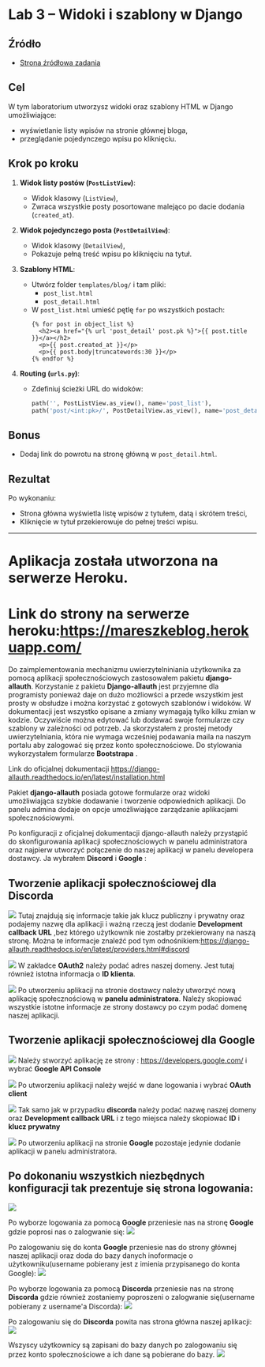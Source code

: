 # Lab 3 – Widoki i szablony w Django

## Źródło

- [Strona źródłowa zadania](https://zacniewski.gitlab.io/teaching/2020-internet-apps/lab03/)

## Cel

W tym laboratorium utworzysz widoki oraz szablony HTML w Django umożliwiające:

- wyświetlanie listy wpisów na stronie głównej bloga,
- przeglądanie pojedynczego wpisu po kliknięciu.

## Krok po kroku

1. **Widok listy postów (`PostListView`)**:
   - Widok klasowy (`ListView`),
   - Zwraca wszystkie posty posortowane malejąco po dacie dodania (`created_at`).

2. **Widok pojedynczego posta (`PostDetailView`)**:
   - Widok klasowy (`DetailView`),
   - Pokazuje pełną treść wpisu po kliknięciu na tytuł.

3. **Szablony HTML**:
   - Utwórz folder `templates/blog/` i tam pliki:
     - `post_list.html`
     - `post_detail.html`
   - W `post_list.html` umieść pętlę `for` po wszystkich postach:
     ```django
     {% for post in object_list %}
       <h2><a href="{% url 'post_detail' post.pk %}">{{ post.title }}</a></h2>
       <p>{{ post.created_at }}</p>
       <p>{{ post.body|truncatewords:30 }}</p>
     {% endfor %}
     ```

4. **Routing (`urls.py`)**:
   - Zdefiniuj ścieżki URL do widoków:
     ```python
     path('', PostListView.as_view(), name='post_list'),
     path('post/<int:pk>/', PostDetailView.as_view(), name='post_detail'),
     ```

## Bonus

- Dodaj link do powrotu na stronę główną w `post_detail.html`.

## Rezultat

Po wykonaniu:

- Strona główna wyświetla listę wpisów z tytułem, datą i skrótem treści,
- Kliknięcie w tytuł przekierowuje do pełnej treści wpisu.

---

# Aplikacja została utworzona na serwerze Heroku.
# Link do strony na serwerze heroku:https://mareszkeblog.herokuapp.com/
Do zaimplementowania mechanizmu uwierzytelniniania użytkownika za pomocą aplikacji społecznościowych zastosowałem pakietu **django-allauth**. Korzystanie z pakietu **Django-allauth** jest przyjemne dla programisty ponieważ daje on dużo możliowści a przede wszystkim jest prosty w obsłudze i można korzystać z gotowych szablonów i widoków. W dokumentacji jest wszystko opisane a zmiany wymagają tylko kilku zmian w kodzie. Oczywiście można edytować lub dodawać swoje formularze czy szablony w zależności od potrzeb. Ja skorzystałem z prostej metody uwierzytelniania, która nie wymaga wcześniej podawania maila na naszym portalu aby zalogować się przez konto społecznościowe. Do stylowania wykorzystałem formularze **Bootstrapa** .

Link do oficjalnej dokumentacji https://django-allauth.readthedocs.io/en/latest/installation.html

Pakiet **django-allauth** posiada gotowe formularze oraz widoki umożliwiająca szybkie dodawanie i tworzenie odpowiednich aplikacji. Do panelu admina dodaje on opcje umożliwiające zarządzanie aplikacjami społecznościowymi.

Po konfiguracji z oficjalnej dokumentacji django-allauth należy przystąpić do skonfigurowania aplikacji społecznościowych w panelu administratora oraz najpierw utworzyć połączenie do naszej aplikacji w panelu developera dostawcy. Ja wybrałem **Discord** i **Google** :

## Tworzenie aplikacji społecznościowej dla **Discorda**
![](https://github.com/Reszke97/aplikacje-internetowe-Reszke-185ic/blob/master/lab3/zrzuty/9.PNG)
Tutaj znajdują się informacje takie jak klucz publiczny i prywatny oraz podajemy nazwę dla aplikacji i ważną rzeczą jest dodanie **Development callback URL** ,bez którego użytkownik nie zostałby przekierowany na naszą stronę. Można te informacje znaleźć pod tym odnośnikiem:https://django-allauth.readthedocs.io/en/latest/providers.html#discord

![](https://github.com/Reszke97/aplikacje-internetowe-Reszke-185ic/blob/master/lab3/zrzuty/10.PNG)
W zakładce **OAuth2** należy podać adres naszej domeny. Jest tutaj również istotna informacja o **ID klienta**.

![](https://github.com/Reszke97/aplikacje-internetowe-Reszke-185ic/blob/master/lab3/zrzuty/1.PNG)
Po utworzeniu aplikacji na stronie dostawcy należy utworzyć nową aplikację społecznościową w **panelu administratora**. Należy skopiować wszystkie istotne informacje ze strony dostawcy po czym podać domenę naszej aplikacji. 

## Tworzenie aplikacji społecznościowej dla **Google**
![](https://github.com/Reszke97/aplikacje-internetowe-Reszke-185ic/blob/master/lab3/zrzuty/11.PNG)
Należy stworzyć aplikację ze strony : https://developers.google.com/ i wybrać **Google API Console**

![](https://github.com/Reszke97/aplikacje-internetowe-Reszke-185ic/blob/master/lab3/zrzuty/13.PNG)
Po utworzeniu aplikacji należy wejść w dane logowania i wybrać **OAuth client** 

![](https://github.com/Reszke97/aplikacje-internetowe-Reszke-185ic/blob/master/lab3/zrzuty/14.PNG)
Tak samo jak w przypadku **discorda** należy podać nazwę naszej domeny oraz **Development callback URL** i z tego miejsca należy skopiować **ID** i **klucz prywatny**

![](https://github.com/Reszke97/aplikacje-internetowe-Reszke-185ic/blob/master/lab3/zrzuty/2.PNG)
Po utworzeniu aplikacji na stronie **Google** pozostaje jedynie dodanie aplikacji w panelu administratora.

## Po dokonaniu wszystkich niezbędnych konfiguracji tak prezentuje się strona logowania:
![](https://github.com/Reszke97/aplikacje-internetowe-Reszke-185ic/blob/master/lab3/zrzuty/4.PNG)

Po wyborze logowania za pomocą **Google** przeniesie nas na stronę **Google** gdzie poprosi nas o zalogwanie się:
![](https://github.com/Reszke97/aplikacje-internetowe-Reszke-185ic/blob/master/lab3/zrzuty/5.PNG)

Po zalogowaniu się do konta **Google** przeniesie nas do strony głównej naszej aplikacji oraz doda do bazy danych inoformacje o użytkowniku(username pobierany jest z imienia przypisanego do konta Google):
![](https://github.com/Reszke97/aplikacje-internetowe-Reszke-185ic/blob/master/lab3/zrzuty/6.PNG)

Po wyborze logowania za pomocą **Discorda** przeniesie nas na stronę **Discorda** gdzie również zostaniemy poproszeni o zalogwanie się(username pobierany z username'a Discorda):
![](https://github.com/Reszke97/aplikacje-internetowe-Reszke-185ic/blob/master/lab3/zrzuty/7.PNG)

Po zalogowaniu się do **Discorda** powita nas strona główna naszej aplikacji:
![](https://github.com/Reszke97/aplikacje-internetowe-Reszke-185ic/blob/master/lab3/zrzuty/8.PNG)

Wszyscy użytkownicy są zapisani do bazy danych po zalogowaniu się przez konto społecznościowe a ich dane są pobierane do bazy.
![](https://github.com/Reszke97/aplikacje-internetowe-Reszke-185ic/blob/master/lab3/zrzuty/15.PNG)

